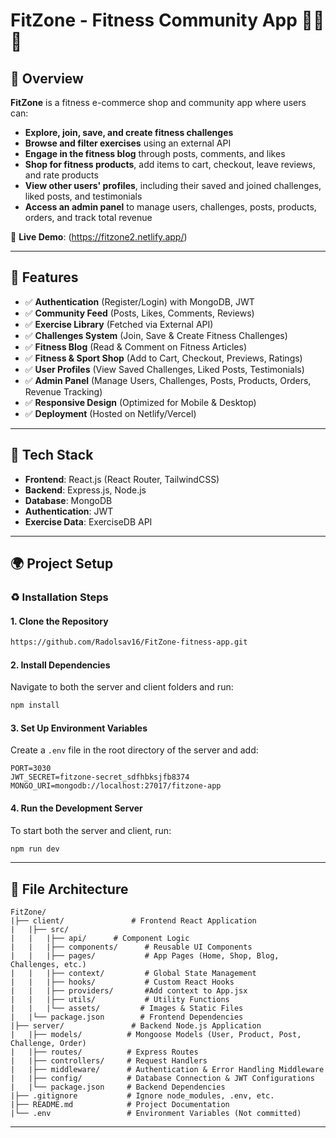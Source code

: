 # FitZone - Fitness Community App 🏋️‍♂️💪

## 🌟 Overview
**FitZone** is a fitness e-commerce shop and community app where users can:
- **Explore, join, save, and create fitness challenges**
- **Browse and filter exercises** using an external API
- **Engage in the fitness blog** through posts, comments, and likes
- **Shop for fitness products**, add items to cart, checkout, leave reviews, and rate products
- **View other users' profiles**, including their saved and joined challenges, liked posts, and testimonials
- **Access an admin panel** to manage users, challenges, posts, products, orders, and track total revenue

🔗 **Live Demo**: (https://fitzone2.netlify.app/)

---

## 🚀 Features
- ✅ **Authentication** (Register/Login) with MongoDB, JWT
- ✅ **Community Feed** (Posts, Likes, Comments, Reviews)
- ✅ **Exercise Library** (Fetched via External API)
- ✅ **Challenges System** (Join, Save & Create Fitness Challenges)
- ✅ **Fitness Blog** (Read & Comment on Fitness Articles)
- ✅ **Fitness & Sport Shop** (Add to Cart, Checkout, Previews, Ratings)
- ✅ **User Profiles** (View Saved Challenges, Liked Posts, Testimonials)
- ✅ **Admin Panel** (Manage Users, Challenges, Posts, Products, Orders, Revenue Tracking)
- ✅ **Responsive Design** (Optimized for Mobile & Desktop)
- ✅ **Deployment** (Hosted on Netlify/Vercel)

---

## 🏢 Tech Stack
- **Frontend**: React.js (React Router, TailwindCSS)
- **Backend**: Express.js, Node.js
- **Database**: MongoDB
- **Authentication**: JWT
- **Exercise Data**: ExerciseDB API

---

## 🌍 Project Setup
### ♻️ Installation Steps
#### 1. Clone the Repository
```bash
https://github.com/Radolsav16/FitZone-fitness-app.git
```

#### 2. Install Dependencies
Navigate to both the server and client folders and run:
```bash
npm install
```

#### 3. Set Up Environment Variables
Create a `.env` file in the root directory of the server and add:
```env
PORT=3030
JWT_SECRET=fitzone-secret_sdfhbksjfb8374
MONGO_URI=mongodb://localhost:27017/fitzone-app
```

#### 4. Run the Development Server
To start both the server and client, run:
```bash
npm run dev
```

---

## 📁 File Architecture
```
FitZone/
|├── client/               # Frontend React Application
|   |├── src/
|   |   |├── api/      # Component Logic
|   |   |├── components/      # Reusable UI Components
|   |   |├── pages/           # App Pages (Home, Shop, Blog, Challenges, etc.)
|   |   |├── context/         # Global State Management
|   |   |├── hooks/           # Custom React Hooks
|   |   |├── providers/       #Add context to App.jsx
|   |   |├── utils/           # Utility Functions
|   |   |└── assets/         # Images & Static Files
|   |└── package.json        # Frontend Dependencies
|├── server/               # Backend Node.js Application
|   |├── models/          # Mongoose Models (User, Product, Post, Challenge, Order)
|   |├── routes/          # Express Routes
|   |├── controllers/     # Request Handlers
|   |├── middleware/      # Authentication & Error Handling Middleware
|   |├── config/          # Database Connection & JWT Configurations
|   |└── package.json     # Backend Dependencies
|├── .gitignore           # Ignore node_modules, .env, etc.
|├── README.md            # Project Documentation
|└── .env                 # Environment Variables (Not committed)
```

---





